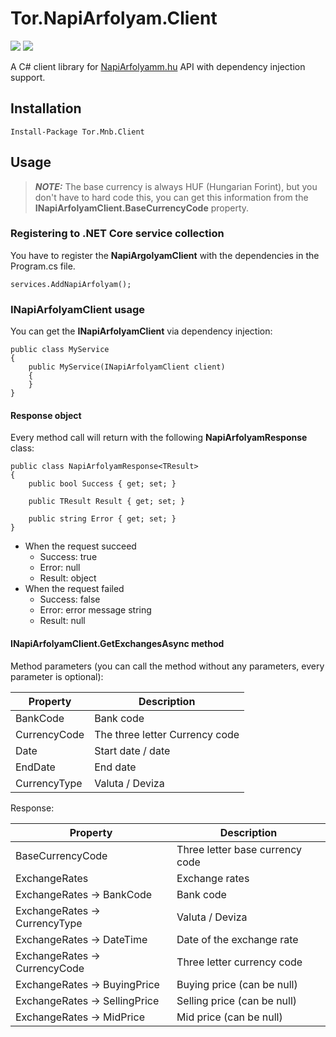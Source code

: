 # Tor.NapiArfolyam.Client

[![](https://img.shields.io/nuget/dt/Tor.NapiArfolyam.Client)](#) [![](https://img.shields.io/nuget/v/Tor.NapiArfolyam.Client)](https://www.nuget.org/packages/Tor.NapiArfolyam.Client)

A C# client library for [NapiArfolyamm.hu]([https://www.napiarfolyam.hu/](https://www.napiarfolyam.hu/)) API with dependency injection support.

## Installation

```text
Install-Package Tor.Mnb.Client
```

## Usage

> **_NOTE:_**  The base currency is always HUF (Hungarian Forint), but you don't have to hard code this, you can get this information from the **INapiArfolyamClient.BaseCurrencyCode** property.

### Registering to .NET Core service collection

You have to register the **NapiArgolyamClient** with the dependencies in the Program.cs file.

```text
services.AddNapiArfolyam();
```

### INapiArfolyamClient usage

You can get the **INapiArfolyamClient** via dependency injection:

```text
public class MyService
{
    public MyService(INapiArfolyamClient client)
    {
    }   
}
```

#### Response object

Every method call will return with the following **NapiArfolyamResponse<TResult>** class:

```text
public class NapiArfolyamResponse<TResult>
{
    public bool Success { get; set; }

    public TResult Result { get; set; }

    public string Error { get; set; }
}
```

 - When the request succeed
   - Success: true
   - Error: null
   - Result: object
 - When the request failed
   - Success: false
   - Error: error message string
   - Result: null

#### INapiArfolyamClient.GetExchangesAsync method

Method parameters (you can call the method without any parameters, every parameter is optional):

| Property      | Description                     |
| ------------- | --------------------------------|
| BankCode      | Bank code                       |
| CurrencyCode  | The three letter Currency code  |
| Date          | Start date / date               |
| EndDate       | End date                        |
| CurrencyType  | Valuta / Deviza                 |

Response:

| Property                       | Description                     |
| ------------------------------ | --------------------------------|
| BaseCurrencyCode               | Three letter base currency code |
| ExchangeRates                  | Exchange rates                  |
| ExchangeRates -> BankCode      | Bank code                       |
| ExchangeRates -> CurrencyType  | Valuta / Deviza                 |
| ExchangeRates -> DateTime      | Date of the exchange rate       |
| ExchangeRates -> CurrencyCode  | Three letter currency code      |
| ExchangeRates -> BuyingPrice   | Buying price (can be null)      |
| ExchangeRates -> SellingPrice  | Selling price (can be null)     |
| ExchangeRates -> MidPrice      | Mid price (can be null)         |
